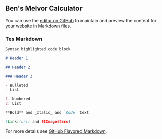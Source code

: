 ## Ben's Melvor Calculator

You can use the [editor on GitHub](https://github.com/benw25/melvor-calculator/edit/main/README.md) to maintain and preview the content for your website in Markdown files.

### Tes Markdown

```markdown
Syntax highlighted code block

# Header 1

## Header 2

### Header 3

- Bulleted
- List

1. Numbered
2. List

**Bold** and _Italic_ and `Code` text

[Link](url) and ![Image](src)
```

For more details see [GitHub Flavored Markdown](https://guides.github.com/features/mastering-markdown/).
